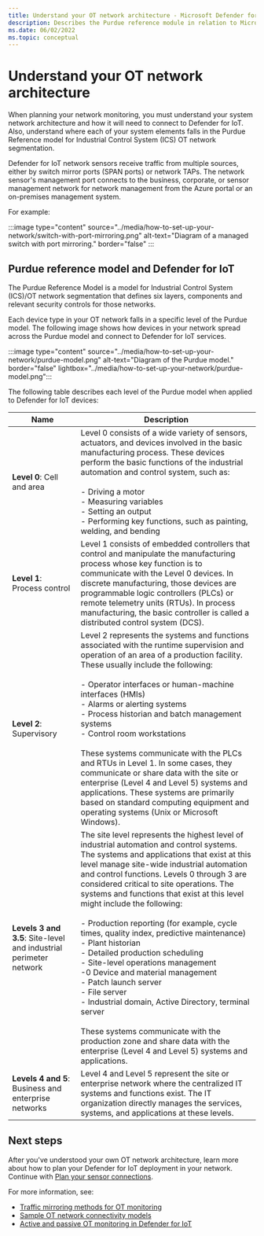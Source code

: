 ```yaml
---
title: Understand your OT network architecture - Microsoft Defender for IoT
description: Describes the Purdue reference module in relation to Microsoft Defender for IoT to help you understand more about your own OT network architecutre.
ms.date: 06/02/2022
ms.topic: conceptual
---
```


# Understand your OT network architecture

When planning your network monitoring, you must understand your system network architecture and how it will need to connect to Defender for IoT. Also, understand where each of your system elements falls in the Purdue Reference model for Industrial Control System (ICS) OT network segmentation.

Defender for IoT network sensors receive traffic from multiple sources, either by switch mirror ports (SPAN ports) or network TAPs. The network sensor's management port connects to the business, corporate, or sensor management network for network management from the Azure portal or an on-premises management system.

For example:

:::image type="content" source="../media/how-to-set-up-your-network/switch-with-port-mirroring.png" alt-text="Diagram of a managed switch with port mirroring." border="false" :::

## Purdue reference model and Defender for IoT

The Purdue Reference Model is a model for Industrial Control System (ICS)/OT network segmentation that defines six layers, components and relevant security controls for those networks.

Each device type in your OT network falls in a specific level of the Purdue model. The following image shows how devices in your network spread across the Purdue model and connect to Defender for IoT services.

:::image type="content" source="../media/how-to-set-up-your-network/purdue-model.png" alt-text="Diagram of the Purdue model." border="false" lightbox="../media/how-to-set-up-your-network/purdue-model.png":::

The following table describes each level of the Purdue model when applied to Defender for IoT devices:

|Name  |Description  |
|---------|---------|
|**Level 0**: Cell and area     |   Level 0 consists of a wide variety of sensors, actuators, and devices involved in the basic manufacturing process. These devices perform the basic functions of the industrial automation and control system, such as: <br><br>- Driving a motor<br>- Measuring variables<br>- Setting an output<br>- Performing key functions, such as painting, welding, and bending      |
| **Level 1**: Process control     | Level 1 consists of embedded controllers that control and manipulate the manufacturing process whose key function is to communicate with the Level 0 devices. In discrete manufacturing, those devices are programmable logic controllers (PLCs) or remote telemetry units (RTUs). In process manufacturing, the basic controller is called a distributed control system (DCS).        |
|**Level 2**: Supervisory     |  Level 2 represents the systems and functions associated with the runtime supervision and operation of an area of a production facility. These usually include the following: <br><br>- Operator interfaces or human-machine interfaces (HMIs) <br>- Alarms or alerting systems <br> - Process historian and batch management systems <br>- Control room workstations <br><br>These systems communicate with the PLCs and RTUs in Level 1. In some cases, they communicate or share data with the site or enterprise (Level 4 and Level 5) systems and applications. These systems are primarily based on standard computing equipment and operating systems (Unix or Microsoft Windows).       |
|**Levels 3 and 3.5**: Site-level and industrial perimeter network     | The site level represents the highest level of industrial automation and control systems. The systems and applications that exist at this level manage site-wide industrial automation and control functions. Levels 0 through 3 are considered critical to site operations. The systems and functions that exist at this level might include the following: <br><br>- Production reporting (for example, cycle times, quality index, predictive maintenance) <br>- Plant historian <br>- Detailed production scheduling<br>- Site-level operations management <br>-0 Device and material management <br>- Patch launch server <br>- File server <br>- Industrial domain, Active Directory, terminal server <br><br>These systems communicate with the production zone and share data with the enterprise (Level 4 and Level 5) systems and applications.          |
|**Levels 4 and 5**: Business and enterprise networks     |  Level 4 and Level 5 represent the site or enterprise network where the centralized IT systems and functions exist. The IT organization directly manages the services, systems, and applications at these levels.       |

## Next steps

After you've understood your own OT network architecture, learn more about how to plan your Defender for IoT deployment in your network. Continue with [Plan your sensor connections](plan-network-monitoring.md).

For more information, see:

- [Traffic mirroring methods for OT monitoring](traffic-mirroring-methods.md)
- [Sample OT network connectivity models](sample-connectivity-models.md)
- [Active and passive OT monitoring in Defender for IoT](passive-active-monitoring.md)